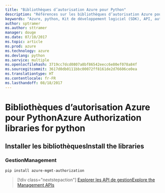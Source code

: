 ```yaml
---
title: "Bibliothèques d’autorisation Azure pour Python"
description: "Références sur les bibliothèques d’autorisation Azure pour Python"
keywords: "Azure, python, Kit de développement logiciel (SDK), API, autorisation"
author: sptramer
ms.author: sttramer
manager: douge
ms.date: 07/10/2017
ms.topic: article
ms.prod: azure
ms.technology: azure
ms.devlang: python
ms.service: multiple
ms.openlocfilehash: 3719cc7dcd0807a8bf86542eecc6e80ef078a84f
ms.sourcegitcommit: 3617d0db0111bbc00072ff8161de2d76606ce0ea
ms.translationtype: HT
ms.contentlocale: fr-FR
ms.lasthandoff: 08/18/2017
---
```

# <a name="azure-authorization-libraries-for-python"></a><span data-ttu-id="e8af0-104">Bibliothèques d’autorisation Azure pour Python</span><span class="sxs-lookup"><span data-stu-id="e8af0-104">Azure Authorization libraries for python</span></span>

## <a name="install-the-libraries"></a><span data-ttu-id="e8af0-105">Installer les bibliothèques</span><span class="sxs-lookup"><span data-stu-id="e8af0-105">Install the libraries</span></span>


### <a name="management"></a><span data-ttu-id="e8af0-106">Gestion</span><span class="sxs-lookup"><span data-stu-id="e8af0-106">Management</span></span>

```bash
pip install azure-mgmt-authorization
```
> [!div class="nextstepaction"]
> [<span data-ttu-id="e8af0-107">Explorer les API de gestion</span><span class="sxs-lookup"><span data-stu-id="e8af0-107">Explore the Management APIs</span></span>](/python/api/overview/azure/authorization/managementlibrary)
